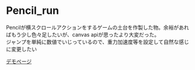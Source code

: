 # Pencil_run

Pencilが横スクロールアクションをするゲームの土台を作製した物。余裕があればもう少し色々足したいが、canvas apiが思ったより大変だった。  
ジャンプを単純に数値でいじっているので、重力加速度等を設定して自然な感じに変更したい

[デモページ](https://plum-chloride.jp/output/pencilrun/pencilrun.html)
